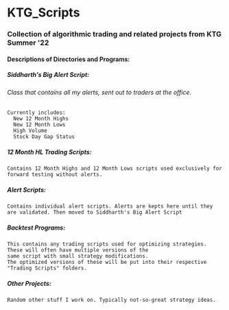 # KTG_Scripts
### Collection of algorithmic trading and related projects from KTG Summer '22

#### Descriptions of Directories and Programs:

##### Siddharth's Big Alert Script:
  ###### Class that contains all my alerts, sent out to traders at the office.
    Currently includes:
      New 12 Month Highs
      New 12 Month Lows
      High Volume
      Stock Day Gap Status

  ##### 12 Month HL Trading Scripts:
    Contains 12 Month Highs and 12 Month Lows scripts used exclusively for forward testing without alerts.
    
  ##### Alert Scripts:
    Contains individual alert scripts. Alerts are kepts here until they are validated. Then moved to Siddharth's Big Alert Script
    
  ##### Backtest Programs:
    This contains any trading scripts used for optimizing strategies. These will often have multiple versions of the 
    same script with small strategy modifications.
    The optimized versions of these will be put into their respective "Trading Scripts" folders.
  
  ##### Other Projects:
    Random other stuff I work on. Typically not-so-great strategy ideas.
